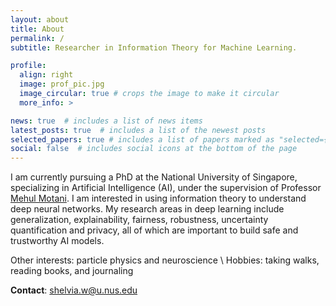 ```yaml
---
layout: about
title: About
permalink: /
subtitle: Researcher in Information Theory for Machine Learning.

profile:
  align: right
  image: prof_pic.jpg
  image_circular: true # crops the image to make it circular
  more_info: >

news: true  # includes a list of news items
latest_posts: true  # includes a list of the newest posts
selected_papers: true # includes a list of papers marked as "selected={true}"
social: false  # includes social icons at the bottom of the page
---
```



I am currently pursuing a PhD at the National University of Singapore, specializing in Artificial Intelligence (AI), under the supervision of Professor [Mehul Motani](https://mehulmotani.github.io/). I am interested in using information theory to understand deep neural networks. My research areas in deep learning include generalization, explainability, fairness, robustness, uncertainty quantification and privacy, all of which are important to build safe and trustworthy AI models.

Other interests: particle physics and neuroscience \\
Hobbies: taking walks, reading books, and journaling

<strong>Contact</strong>: shelvia.w@u.nus.edu
